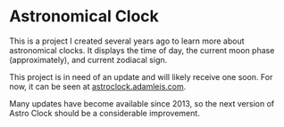 # Astronomical Clock

This is a project I created several years ago to learn more about astronomical clocks. It displays the time of day, the current moon phase (approximately), and current zodiacal sign.

This project is in need of an update and will likely receive one soon. For now, it can be seen at [astroclock.adamleis.com](http://astroclock.adamleis.com).

Many updates have become available since 2013, so the next version of Astro Clock should be a considerable improvement.